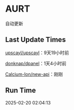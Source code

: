# AURT

自动更新


## Last Update Times

[upscayl/upscayl](https://github.com/upscayl/upscayl)：9天19小时前

[donknap/dpanel](https://github.com/donknap/dpanel)：1天4小时前

[Calcium-Ion/new-api](https://github.com/Calcium-Ion/new-api)：刚刚


## Run Time
2025-02-20 02:04:13
